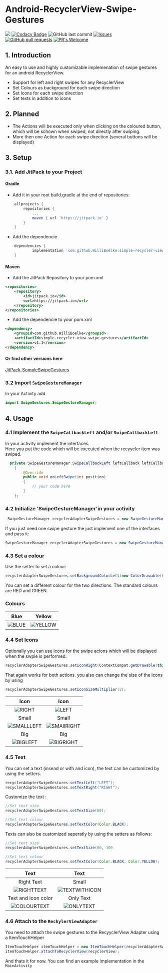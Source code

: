 # Android-RecyclerView-Swipe-Gestures

[![](https://jitpack.io/v/WilliBoelke/simple-recycler-view-swipe-gestures.svg)](https://jitpack.io/#WilliBoelke/simple-recycler-view-swipe-gestures)
[![Codacy Badge](https://app.codacy.com/project/badge/Grade/b2ac62aae75f4db8b5edbd7d7b5da606)](https://www.codacy.com/gh/WilliBoelke/simple-recycler-view-swipe-gestures/dashboard?utm_source=github.com&amp;utm_medium=referral&amp;utm_content=WilliBoelke/simple-recycler-view-swipe-gestures&amp;utm_campaign=Badge_Grade)
![GitHub last commit](https://img.shields.io/github/last-commit/WilliBoelke/simple-recycler-view-swipe-gestures?color=red&style=plastic)
[![Issues](https://img.shields.io/github/issues-raw/WilliBoelke/simple-recycler-view-swipe-gestures?maxAge=25000)](https://github.com/WilliBoelke/simple-recycler-view-swipe-gestures/issues)  
[![GitHub pull requests](https://img.shields.io/github/issues-pr/cdnjs/cdnjs.svg?style=flat)]()
[![PR's Welcome](https://img.shields.io/badge/PRs-welcome-brightgreen.svg?style=flat)](http:/WilliBoelke/simple-recycler-view-swipe-gestures)

## 1. Introduction 

An easy to use and highly customizable implemenation of swipe gestures for an android RecyclerView. 

*	Support for left and right swipes for any RecyclerView
*	Set Colours as background for each swipe direction
*	Set Icons for each swipe direction 
*	Set texts in addition to icons

## 2. Planned 

*	The Actions will be executed only when clicking on the coloured button, which will be schown when swiped, not directly after swiping. 
*	More then one Action for each swipe direction (several buttons will be displayed)

## 3. Setup 

### 3.1. Add JitPack to your Project

#### Gradle

*	Add it in your root build.gradle at the end of repositories:
```groovy
	allprojects {
		repositories {
			...
			maven { url 'https://jitpack.io' }
		}
	}
```

*	Add the dependencie 
```groovy
	dependencies {
	        implementation 'com.github.WilliBoelke:simple-recycler-view-swipe-gestures:v1.1'
	}
```

#### Maven

*	Add the JitPack Repository to your pom.xml 
```xml
<repositories>
	<repository>
		<id>jitpack.io</id>
		<url>https://jitpack.io</url>
	</repository>
</repositories>
```

*	Add the dependencie to your pom.xml

```xml
<dependency>
	<groupId>com.github.WilliBoelke</groupId>
	<artifactId>simple-recycler-view-swipe-gestures</artifactId>
	<version>v1.1</version>
</dependency>
```
#### Or find other versions here
[JitPack-SompleSwipeGestures](https://jitpack.io/#WilliBoelke/simple-recycler-view-swipe-gestures)

### 3.2 Import `SwipeGestureManager`  <br />

In your Activity add  <br />
```java 
import SwipeGestures.SwipeGestureManager;
```

## 4. Usage 

### 4.1 Implement the `SwipeCallbackLeft` and/or `SwipeCallbackLeft`
In your activity implement the interfaces. <br />
Here you put the code which will be executed when the recyycler item was swiped.
```java
  private SwipeGestureManager.SwipeCallbackLeft leftCallback leftCallback = new SwipeCallbackLeft()
    {
        @Override
        public void onLeftSwipe(int position)
        {
            // your code here 
        }
    }; 
```

### 4.2 Initialize 'SwipeGestureManager'in your activity  <br />

```java
 SwipeGestureManager recyclerAdapterSwipeGestures = new SwipeGestureManager(rightCallback, leftCallback);
```
If you just need one swipe gesture the just implement one of the interfaces and pass it:
 <br />
```java
SwipeGestureManager recyclerAdapterSwipeGestures = new SwipeGestureManager(rightCallback);
```

### 4.3 Set a colour
Use the setter to set a colour: 
```java     
recyclerAdapterSwipeGestures.setBackgroundColorLeft(new ColorDrawable(Color.RED));
```
You can set a different colour for the two directions.
The standard colours are RED and GREEN.

### Colours 
Blue                          |  Yellow
:-----------------------------------:|:---------------------------------------:
![BLUE](img/ColourBlue.png )       | ![YELLOW](img/ColourYellow.png)

### 4.4 Set Icons
Optionally you can use icons for the swipe acions which will be displayed when the swpie is performed. 
```java
recyclerAdapterSwipeGestures.setIconRight(ContextCompat.getDrawable(this, R.drawable.your_icon));
```
That again works for both actions. 
you also can change the size of the icons by using 
```java
recyclerAdapterSwipeGestures.setIconSizeMultiplier(2);
```

Icon                                 |  Icon
:-----------------------------------:|:---------------------------------------:
![RIGHT](img/IconLeft.png )          | ![LEFT](img/IconRight.png)
Small                                |  Small
![SMALLLEFT](img/SmallIconLeft.png ) | ![SMAllRIGHT](img/SmallIconRight.png) 
Big                                  |  Big
![BIGLEFT](img/BigIconLeft.png )     | ![BIGRIGHT](img/BigIconRight.png) 

###  4.5 Text 

You can set a text (insead or with and icon), the text can be customized by using the 
setters. 

```java
recyclerAdapterSwipeGestures.setTextLeft("LEFT");
recyclerAdapterSwipeGestures.setTextRight("RIGHT");
```
Customize the text : 

```java
//Set text size
recyclerAdapterSwipeGestures.setTextSize(60);

//Set text colour
recyclerAdapterSwipeGestures.setTextColor(Color.BLACK);
```
Texts can also be customized seperatly by using the setters as follows: 

```java
//Set text size
recyclerAdapterSwipeGestures.setTextSize(60, 100

//Set text colour
recyclerAdapterSwipeGestures.setTextColor(Color.BLACK, Color.YELLOW);
```

Text                                 |  Text
:-----------------------------------:|:---------------------------------------:
Right Text                           |  Small
![RIGHTTEXT](img/RightText.png )     | ![TEXTWITHICON](img/TextWithIcon.png) 
Text and icon color                  |  Only Text
![COLOURTEXT](img/TextAndIconColour.png) | ![ONLYTEXT](img/TextNoIcon.png) 

### 4.6 Attach to the `RechylerViewAdapter`

You need to attach the swipe gestures to the RecyyclerView Adapter using a ItemTouchHelper
```java
ItemTouchHelper itemTouchHelper = new ItemTouchHelper(recyclerAdapterSwipeGestures);
itemTouchHelper.attachToRecyclerView(recyclerView);
```

And thats it for now.
You can find an example implementation in the `MainActivity`
